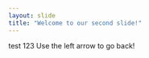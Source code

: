 ```yaml
---
layout: slide
title: "Welcome to our second slide!"
---
```

test 123
Use the left arrow to go back!

